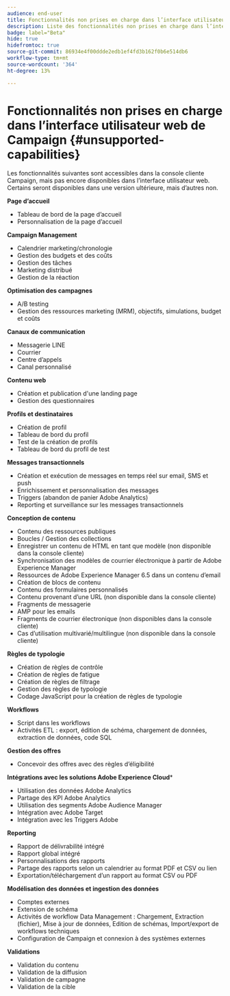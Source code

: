 ```yaml
---
audience: end-user
title: Fonctionnalités non prises en charge dans l’interface utilisateur web de Campaign
description: Liste des fonctionnalités non prises en charge dans l’interface utilisateur web de Campaign
badge: label="Beta"
hide: true
hidefromtoc: true
source-git-commit: 86934e4f00ddde2edb1ef4fd3b162f0b6e514db6
workflow-type: tm+mt
source-wordcount: '364'
ht-degree: 13%

---
```



# Fonctionnalités non prises en charge dans l’interface utilisateur web de Campaign {#unsupported-capabilities}

Les fonctionnalités suivantes sont accessibles dans la console cliente Campaign, mais pas encore disponibles dans l’interface utilisateur web. Certains seront disponibles dans une version ultérieure, mais d’autres non.

**Page d’accueil**

* Tableau de bord de la page d’accueil
* Personnalisation de la page d’accueil


**Campaign Management**

* Calendrier marketing/chronologie
* Gestion des budgets et des coûts
* Gestion des tâches
* Marketing distribué
* Gestion de la réaction

**Optimisation des campagnes**

* A/B testing
* Gestion des ressources marketing (MRM), objectifs, simulations, budget et coûts

**Canaux de communication**

* Messagerie LINE
* Courrier
* Centre d’appels
* Canal personnalisé

**Contenu web**

* Création et publication d&#39;une landing page
* Gestion des questionnaires

**Profils et destinataires**

* Création de profil
* Tableau de bord du profil
* Test de la création de profils
* Tableau de bord du profil de test

**Messages transactionnels**

* Création et exécution de messages en temps réel sur email, SMS et push
* Enrichissement et personnalisation des messages
* Triggers (abandon de panier Adobe Analytics)
* Reporting et surveillance sur les messages transactionnels

**Conception de contenu**

* Contenu des ressources publiques
* Boucles / Gestion des collections
* Enregistrer un contenu de HTML en tant que modèle (non disponible dans la console cliente)
* Synchronisation des modèles de courrier électronique à partir de Adobe Experience Manager
* Ressources de Adobe Experience Manager 6.5 dans un contenu d’email
* Création de blocs de contenu
* Contenu des formulaires personnalisés
* Contenu provenant d’une URL (non disponible dans la console cliente)
* Fragments de messagerie
* AMP pour les emails
* Fragments de courrier électronique (non disponibles dans la console cliente)
* Cas d’utilisation multivarié/multilingue (non disponible dans la console cliente)

**Règles de typologie**

* Création de règles de contrôle
* Création de règles de fatigue
* Création de règles de filtrage
* Gestion des règles de typologie
* Codage JavaScript pour la création de règles de typologie

**Workflows**

* Script dans les workflows
* Activités ETL : export, édition de schéma, chargement de données, extraction de données, code SQL

**Gestion des offres**

* Concevoir des offres avec des règles d’éligibilité

**Intégrations avec les solutions Adobe Experience Cloud***

* Utilisation des données Adobe Analytics
* Partage des KPI Adobe Analytics
* Utilisation des segments Adobe Audience Manager
* Intégration avec Adobe Target
* Intégration avec les Triggers Adobe

**Reporting**

* Rapport de délivrabilité intégré
* Rapport global intégré
* Personnalisations des rapports
* Partage des rapports selon un calendrier au format PDF et CSV ou lien
* Exportation/téléchargement d’un rapport au format CSV ou PDF

**Modélisation des données et ingestion des données**

* Comptes externes
* Extension de schéma
* Activités de workflow Data Management : Chargement, Extraction (fichier), Mise à jour de données, Edition de schémas, Import/export de workflows techniques
* Configuration de Campaign et connexion à des systèmes externes

**Validations**

* Validation du contenu
* Validation de la diffusion
* Validation de campagne
* Validation de la cible


